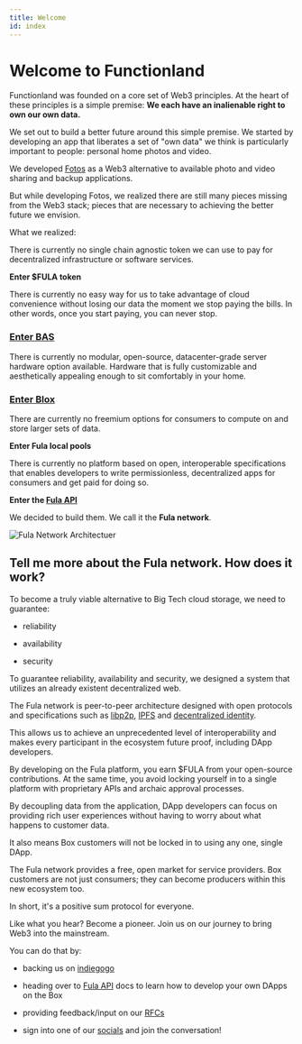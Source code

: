 ```yaml
---
title: Welcome
id: index
---
```

# Welcome to Functionland

Functionland was founded on a core set of Web3 principles.  At the heart of these principles is a simple premise: <b>We each have an inalienable right to own our own data.</b>

We set out to build a better future around this simple premise.  We started by developing an app that liberates a set of "own data" we think is particularly important to people: personal home photos and video.

We developed [Fotos](https://github.com/functionland/fotos) as a Web3 alternative to available photo and video sharing and backup applications.

But while developing Fotos, we realized there are still many pieces missing from the Web3 stack; pieces that are necessary to achieving the better future we envision.

What we realized:

There is currently no single chain agnostic token we can use to pay for decentralized infrastructure or software services.

**Enter $FULA token**

There is currently no easy way for us to take advantage of cloud convenience without losing our data the moment we stop paying the bills.  In other words, once you start paying, you can never stop.

### [Enter BAS](./welcome/bas.md)

There is currently no modular, open-source, datacenter-grade server hardware option available.  Hardware that is fully customizable and aesthetically appealing enough to sit comfortably in your home.

### [Enter Blox](./welcome/blox.md)

There are currently no freemium options for consumers to compute on and store larger sets of data.

**Enter Fula local pools**

There is currently no platform based on open, interoperable specifications that enables developers to write permissionless, decentralized apps for consumers and get paid for doing so.

**Enter the [Fula API](./api-intro)**

We decided to build them.  We call it the **Fula network**.

![Fula Network Architectuer](/img/fula-network-arch.png)

## Tell me more about the Fula network.  How does it work?

To become a truly viable alternative to Big Tech cloud storage, we need to guarantee:

  * reliability

  * availability

  * security

To guarantee reliability, availability and security, we designed a system that utilizes an already existent decentralized web.

The Fula network is peer-to-peer architecture designed with open protocols and specifications such as [libp2p](https://libp2p.io/), [IPFS](https://ipfs.io/) and [decentralized identity](https://www.w3.org/TR/did-core/).

This allows us to achieve an unprecedented level of interoperability and makes every participant in the ecosystem future proof, including DApp developers.

By developing on the Fula platform, you earn $FULA from your open-source contributions.  At the same time, you avoid locking yourself in to a single platform with proprietary APIs and archaic approval processes.

By decoupling data from the application, DApp developers can focus on providing rich user experiences without having to worry about what happens to customer data.

It also means Box customers will not be locked in to using any one, single DApp.

The Fula network provides a free, open market for service providers.  Box customers are not just consumers; they can become producers within this new ecosystem too.

In short, it's a positive sum protocol for everyone.

Like what you hear?  Become a pioneer.  Join us on our journey to bring Web3 into the mainstream.

You can do that by:

  * backing us on [indiegogo](https://www.indiegogo.com/projects/box-secure-subscription-free-cloud-alternative#/)

  * heading over to [Fula API](./api-intro) docs to learn how to develop your own DApps on the Box

  * providing feedback/input on our [RFCs](https://github.com/functionland/docs/tree/main/RFCs)

  * sign into one of our [socials](https://linktr.ee/fxland) and join the conversation!
